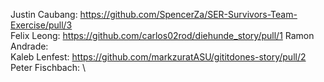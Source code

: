 Justin Caubang: https://github.com/SpencerZa/SER-Survivors-Team-Exercise/pull/3 \
Felix Leong: https://github.com/carlos02rod/diehunde_story/pull/1
Ramon Andrade: \
Kaleb Lenfest: https://github.com/markzuratASU/gititdones-story/pull/2
Peter Fischbach: \
